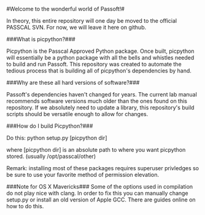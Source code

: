 #Welcome to the wonderful world of Passoft!#

In theory, this entire repository will one day be moved 
to the official PASSCAL SVN. For now, we will leave it
here on github.

###What is picpython?###

Picpython is the Passcal Approved Python package. Once built, 
picpython will essentially be a python package with all the bells
and whistles needed to build and run Passoft. This repository was 
created to automate the tedious process that is building all of
picpython's dependencies by hand.

###Why are these all hard versions of software?###

Passoft's dependencies haven't changed for years. The current 
lab manual recommends software versions much older than the ones
found on this repository. If we absolutely need to update a library,
this repository's build scripts should be versatile enough to allow
for changes.

###How do I build Picpython?###

Do this:
python setup.py [picpython dir]

where [picpython dir] is an absolute path to where you want picpython stored. (usually /opt/passcal/other)

Remark: installing most of these packages requires superuser privledges so be sure to use your favorite 
method of permission elevation.

###Note for OS X Mavericks###
Some of the options used in compilation do not play nice with clang. In order to fix this you can manually 
change setup.py or install an old version of Apple GCC. There are guides online on how to do this.
